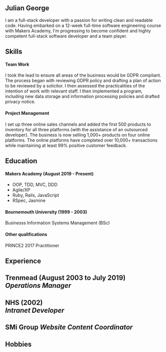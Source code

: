 ## Julian George

I am a full-stack developer with a passion for writing clean and readable code.  Having embarked on a 12-week full-time software engineering course with Makers Academy, I'm progressing to become confident and highly competent full-stack software developer and a team player.

## Skills

#### Team Work

I took the lead to ensure all areas of the business would be GDPR compliant.  The process began with reviewing GDPR policy and drafting a plan of action to be reviewed by a solicitor.  I then assessed the practicalities of the intention of work with relevant staff.  I then implemented a program, including new data storage and information processing policies and drafted privacy notice.

#### Project Management

I set up three online sales channels and added the first 500 products to inventory for all three platforms (with the assistance of an outsourced developer).  The business is now selling 1,000+ products on four online platforms.  The online platforms have completed over 10,000+ transactions while maintaining at least 99% positive customer feedback.

## Education

#### Makers Academy (August 2019 - Present)

- OOP, TDD, MVC, DDD
- Agile/XP
- Ruby, Rails, JavaScript
- RSpec, Jasmine

#### Bournemouth University (1999 - 2003)

Businesss Information Systems Management (BSc)

#### Other qualifications

PRINCE2 2017 Practitioner

## Experience

**Trenmead** (August 2003 to July 2019)    
*Operations Manager*  
- 

**NHS** (2002)   
*Intranet Developer*  
- 

**SMi Group**
*Website Content Coordinator*
-

## Hobbies



